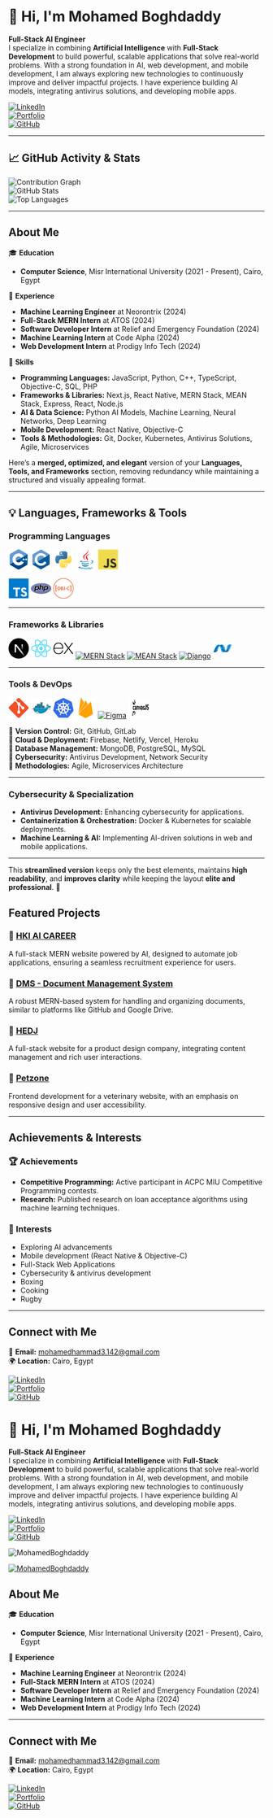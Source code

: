 # 👋 Hi, I'm Mohamed Boghdaddy

**Full-Stack AI Engineer**  
I specialize in combining **Artificial Intelligence** with **Full-Stack Development** to build powerful, scalable applications that solve real-world problems. With a strong foundation in AI, web development, and mobile development, I am always exploring new technologies to continuously improve and deliver impactful projects. I have experience building AI models, integrating antivirus solutions, and developing mobile apps.

[![LinkedIn](https://img.shields.io/badge/LinkedIn-0077B5?logo=linkedin&logoColor=white)](https://www.linkedin.com/in/mohamed-el-boghdaddy/)  
[![Portfolio](https://img.shields.io/badge/Portfolio-ff5a5f?logo=google-chrome&logoColor=white)](https://boghdaddys-portfolio.netlify.app/)  
[![GitHub](https://img.shields.io/badge/GitHub-100000?logo=github&logoColor=white)](https://github.com/MohamedBoghdaddy)

---

## 📈 GitHub Activity & Stats
![Contribution Graph](https://github-readme-streak-stats.herokuapp.com/?user=MohamedBoghdaddy&theme=dark)  
![GitHub Stats](https://github-readme-stats.vercel.app/api?username=MohamedBoghdaddy&show_icons=true&theme=dark)  
![Top Languages](https://github-readme-stats.vercel.app/api/top-langs/?username=MohamedBoghdaddy&layout=compact&theme=dark)  

---

## About Me

🎓 **Education**  
- **Computer Science**, Misr International University (2021 - Present), Cairo, Egypt

💼 **Experience**  
- **Machine Learning Engineer** at Neorontrix (2024)
- **Full-Stack MERN Intern** at ATOS (2024)
- **Software Developer Intern** at Relief and Emergency Foundation (2024)
- **Machine Learning Intern** at Code Alpha (2024)
- **Web Development Intern** at Prodigy Info Tech (2024)

🔧 **Skills**  
- **Programming Languages:** JavaScript, Python, C++, TypeScript, Objective-C, SQL, PHP  
- **Frameworks & Libraries:** Next.js, React Native, MERN Stack, MEAN Stack, Express, React, Node.js  
- **AI & Data Science:** Python AI Models, Machine Learning, Neural Networks, Deep Learning  
- **Mobile Development:** React Native, Objective-C  
- **Tools & Methodologies:** Git, Docker, Kubernetes, Antivirus Solutions, Agile, Microservices

Here’s a **merged, optimized, and elegant** version of your **Languages, Tools, and Frameworks** section, removing redundancy while maintaining a structured and visually appealing format.

---

## 💡 **Languages, Frameworks & Tools**  
### **Programming Languages**  
<p align="left">
  <a href="https://github.com/MohamedBoghdaddy?tab=repositories&q=cpp" target="_blank"><img src="https://raw.githubusercontent.com/devicons/devicon/master/icons/cplusplus/cplusplus-original.svg" alt="C++" width="40" height="40"/></a>
  <a href="https://github.com/MohamedBoghdaddy?tab=repositories&q=c" target="_blank"><img src="https://raw.githubusercontent.com/devicons/devicon/master/icons/c/c-original.svg" alt="C" width="40" height="40"/></a>
  <a href="https://github.com/MohamedBoghdaddy?tab=repositories&q=python" target="_blank"><img src="https://raw.githubusercontent.com/devicons/devicon/master/icons/python/python-original.svg" alt="Python" width="40" height="40"/></a>
  <a href="https://github.com/MohamedBoghdaddy?tab=repositories&q=java" target="_blank"><img src="https://raw.githubusercontent.com/devicons/devicon/master/icons/java/java-original.svg" alt="Java" width="40" height="40"/></a>
<a href="https://github.com/search?q=user:MohamedBoghdaddy+language:JavaScript&type=repositories" target="_blank">
  <img src="https://raw.githubusercontent.com/devicons/devicon/master/icons/javascript/javascript-original.svg" 
       alt="JavaScript" width="40" height="40"/>
</a>

  <a href="https://github.com/MohamedBoghdaddy?tab=repositories&q=typescript" target="_blank"><img src="https://raw.githubusercontent.com/devicons/devicon/master/icons/typescript/typescript-original.svg" alt="TypeScript" width="40" height="40"/></a>
  <a href="https://github.com/MohamedBoghdaddy?tab=repositories&q=php" target="_blank"><img src="https://raw.githubusercontent.com/devicons/devicon/master/icons/php/php-original.svg" alt="PHP" width="40" height="40"/></a>
  <a href="https://github.com/MohamedBoghdaddy?tab=repositories&q=objective-c" target="_blank"><img src="objectiveC.png" alt="Objective-C" width="40" height="40"/></a>
</p>

---

### **Frameworks & Libraries**  
<p align="left">
  <a href="https://github.com/MohamedBoghdaddy?tab=repositories&q=nextjs" target="_blank"><img src="https://raw.githubusercontent.com/devicons/devicon/master/icons/nextjs/nextjs-original.svg" alt="Next.js" width="40" height="40"/></a>
  <a href="https://github.com/MohamedBoghdaddy?tab=repositories&q=react%20native" target="_blank"><img src="https://raw.githubusercontent.com/devicons/devicon/master/icons/react/react-original.svg" alt="React Native" width="40" height="40"/></a>
  <a href="https://github.com/MohamedBoghdaddy?tab=repositories&q=express" target="_blank"><img src="https://raw.githubusercontent.com/devicons/devicon/master/icons/express/express-original.svg" alt="Express.js" width="40" height="40"/></a>
  <a href="https://github.com/MohamedBoghdaddy?tab=repositories&q=javascript" target="_blank"><img src="https://img.shields.io/badge/MERN-61DAFB?style=for-the-badge&logo=react&logoColor=black" alt="MERN Stack"/></a>
  <a href="https://github.com/MohamedBoghdaddy?tab=repositories&q=mean" target="_blank"><img src="https://img.shields.io/badge/MEAN-DD0031?style=for-the-badge&logo=angular&logoColor=white" alt="MEAN Stack"/></a>
  <a href="https://github.com/MohamedBoghdaddy?tab=repositories&q=django" target="_blank"><img src="https://cdn.worldvectorlogo.com/logos/django.svg" alt="Django" width="40" height="40"/></a>
  <a href="https://github.com/MohamedBoghdaddy?tab=repositories&q=dotnet" target="_blank"><img src="https://raw.githubusercontent.com/devicons/devicon/master/icons/dot-net/dot-net-original.svg" alt=".NET" width="40" height="40"/></a>
</p>

---

### **Tools & DevOps**  
<p align="left">
  <a href="https://github.com/MohamedBoghdaddy?tab=repositories&q=git" target="_blank"><img src="https://raw.githubusercontent.com/devicons/devicon/master/icons/git/git-original.svg" alt="Git" width="40" height="40"/></a>
  <a href="https://github.com/MohamedBoghdaddy?tab=repositories&q=docker" target="_blank"><img src="https://raw.githubusercontent.com/devicons/devicon/master/icons/docker/docker-original.svg" alt="Docker" width="40" height="40"/></a>
  <a href="https://github.com/MohamedBoghdaddy?tab=repositories&q=kubernetes" target="_blank"><img src="https://raw.githubusercontent.com/devicons/devicon/master/icons/kubernetes/kubernetes-original.svg" alt="Kubernetes" width="40" height="40"/></a>
  <a href="https://github.com/MohamedBoghdaddy?tab=repositories&q=firebase" target="_blank"><img src="https://raw.githubusercontent.com/devicons/devicon/master/icons/firebase/firebase-plain.svg" alt="Firebase" width="40" height="40"/></a>
  <a href="https://github.com/MohamedBoghdaddy?tab=repositories&q=figma" target="_blank"><img src="https://www.vectorlogo.zone/logos/figma/figma-icon.svg" alt="Figma" width="40" height="40"/></a>
  <a href="https://github.com/MohamedBoghdaddy?tab=repositories&q=canvasjs" target="_blank"><img src="https://raw.githubusercontent.com/Hardik0307/Hardik0307/master/assets/canvasjs-charts.svg" alt="CanvasJS" width="40" height="40"/></a>
</p>



🔹 **Version Control:** Git, GitHub, GitLab  
🔹 **Cloud & Deployment:** Firebase, Netlify, Vercel, Heroku  
🔹 **Database Management:** MongoDB, PostgreSQL, MySQL  
🔹 **Cybersecurity:** Antivirus Development, Network Security  
🔹 **Methodologies:** Agile, Microservices Architecture  

---

### **Cybersecurity & Specialization**  
- **Antivirus Development:** Enhancing cybersecurity for applications.  
- **Containerization & Orchestration:** Docker & Kubernetes for scalable deployments.  
- **Machine Learning & AI:** Implementing AI-driven solutions in web and mobile applications.  

---

This **streamlined version** keeps only the best elements, maintains **high readability**, and **improves clarity** while keeping the layout **elite and professional**. 🚀

## Featured Projects

### 🚀 [HKI AI CAREER](https://github.com/MohamedBoghdaddy/hkiiapply)  
A full-stack MERN website powered by AI, designed to automate job applications, ensuring a seamless recruitment experience for users.

### 🚀 [DMS - Document Management System](https://github.com/MohamedBoghdaddy/Atos-Task-document-management-system)  
A robust MERN-based system for handling and organizing documents, similar to platforms like GitHub and Google Drive.

### 🚀 [HEDJ](https://github.com/MohamedBoghdaddy/HEDJ)  
A full-stack website for a product design company, integrating content management and rich user interactions.

### 🚀 [Petzone](https://github.com/MohamedBoghdaddy/Petzone)  
Frontend development for a veterinary website, with an emphasis on responsive design and user accessibility.

---

## Achievements & Interests

### 🏆 Achievements  
- **Competitive Programming:** Active participant in ACPC MIU Competitive Programming contests.  
- **Research:** Published research on loan acceptance algorithms using machine learning techniques.

### 🎯 Interests  
- Exploring AI advancements  
- Mobile development (React Native & Objective-C)
- Full-Stack Web Applications
- Cybersecurity & antivirus development  
- Boxing  
- Cooking  
- Rugby  

---

## Connect with Me

📧 **Email:** [mohamedhammad3.142@gmail.com](mailto:mohamedhammad3.142@gmail.com)  
🌍 **Location:** Cairo, Egypt  

[![LinkedIn](https://img.shields.io/badge/LinkedIn-0077B5?logo=linkedin&logoColor=white)](https://www.linkedin.com/in/mohamed-el-boghdaddy/)  
[![Portfolio](https://img.shields.io/badge/Portfolio-ff5a5f?logo=google-chrome&logoColor=white)](https://boghdaddys-portfolio.netlify.app/)  
[![GitHub](https://img.shields.io/badge/GitHub-100000?logo=github&logoColor=white)](https://github.com/MohamedBoghdaddy)

# 👋 Hi, I'm Mohamed Boghdaddy

**Full-Stack AI Engineer**  
I specialize in combining **Artificial Intelligence** with **Full-Stack Development** to build powerful, scalable applications that solve real-world problems. With a strong foundation in AI, web development, and mobile development, I am always exploring new technologies to continuously improve and deliver impactful projects. I have experience building AI models, integrating antivirus solutions, and developing mobile apps.

[![LinkedIn](https://img.shields.io/badge/LinkedIn-0077B5?logo=linkedin&logoColor=white)](https://www.linkedin.com/in/mohamed-el-boghdaddy/)  
[![Portfolio](https://img.shields.io/badge/Portfolio-ff5a5f?logo=google-chrome&logoColor=white)](https://boghdaddys-portfolio.netlify.app/)  
[![GitHub](https://img.shields.io/badge/GitHub-100000?logo=github&logoColor=white)](https://github.com/MohamedBoghdaddy)

<p align="left"> <img src="https://komarev.com/ghpvc/?username=MohamedBoghdaddy&label=Profile%20views&color=0e75b6&style=flat" alt="MohamedBoghdaddy" /> </p>

<p align="left"> <a href="https://github.com/ryo-ma/github-profile-trophy"><img src="https://github-profile-trophy.vercel.app/?username=MohamedBoghdaddy" alt="MohamedBoghdaddy" /></a> </p>

## About Me

🎓 **Education**  
- **Computer Science**, Misr International University (2021 - Present), Cairo, Egypt

🌽 **Experience**  
- **Machine Learning Engineer** at Neorontrix (2024)
- **Full-Stack MERN Intern** at ATOS (2024)
- **Software Developer Intern** at Relief and Emergency Foundation (2024)
- **Machine Learning Intern** at Code Alpha (2024)
- **Web Development Intern** at Prodigy Info Tech (2024)

---



## Connect with Me

📧 **Email:** [mohamedhammad3.142@gmail.com](mailto:mohamedhammad3.142@gmail.com)  
🌍 **Location:** Cairo, Egypt  

[![LinkedIn](https://img.shields.io/badge/LinkedIn-0077B5?logo=linkedin&logoColor=white)](https://www.linkedin.com/in/mohamed-el-boghdaddy/)  
[![Portfolio](https://img.shields.io/badge/Portfolio-ff5a5f?logo=google-chrome&logoColor=white)](https://boghdaddys-portfolio.netlify.app/)  
[![GitHub](https://img.shields.io/badge/GitHub-100000?logo=github&logoColor=white)](https://github.com/MohamedBoghdaddy)
